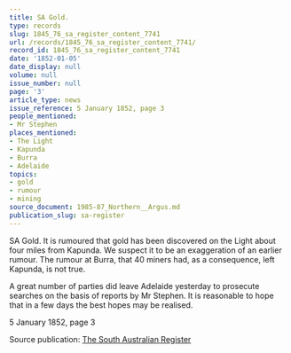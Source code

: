 ```yaml
---
title: SA Gold.
type: records
slug: 1845_76_sa_register_content_7741
url: /records/1845_76_sa_register_content_7741/
record_id: 1845_76_sa_register_content_7741
date: '1852-01-05'
date_display: null
volume: null
issue_number: null
page: '3'
article_type: news
issue_reference: 5 January 1852, page 3
people_mentioned:
- Mr Stephen
places_mentioned:
- The Light
- Kapunda
- Burra
- Adelaide
topics:
- gold
- rumour
- mining
source_document: 1985-87_Northern__Argus.md
publication_slug: sa-register
---
```


SA Gold.  It is rumoured that gold has been discovered on the Light about four miles from Kapunda.  We suspect it to be an exaggeration of an earlier rumour.  The rumour at Burra, that 40 miners had, as a consequence, left Kapunda, is not true.

A great number of parties did leave Adelaide yesterday to prosecute searches on the basis of reports by Mr Stephen.  It is reasonable to hope that in a few days the best hopes may be realised.

5 January 1852, page 3

Source publication: [The South Australian Register](/publications/sa-register/)
